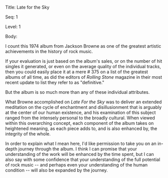 Title:  Late for the Sky

Seq:    1

Level:  1

Body: 

I count this 1974 album from Jackson Browne as one of the greatest artistic achievements in the history of rock music. 

If your evaluation is just based on the album's sales, or on the number of hit singles it generated, or even on the average quality of the individual tracks, then you could easily place it at a mere # 375 on a list of the greatest albums of all time, as did the editors of *Rolling Stone* magazine in their most recent update to list they refer to as "definitive." 

But the album is so much more than any of these individual attributes. 

What Browne accomplished on *Late For the Sky* was to deliver an extended meditation on the cycle of enchantment and disillusionment that is arguably at the center of our human existence, and his examination of this subject ranged from the intensely personal to the broadly cultural. When viewed within this overarching concept, each component of the album takes on heightened meaning, as each piece adds to, and is also enhanced by, the integrity of the whole. 

In order to explain what I mean here, I'd like permission to take you on an in-depth journey through the album. I think I can promise that your understanding of the work will be enhanced by the time spent, but I can also say with some confidence that your understanding of the full potential of rock music -- and perhaps even your understanding of the human condition -- will also be expanded by the journey.
